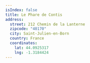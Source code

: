 ```yaml
---
isIndex: false
title: Le Phare de Contis
address:
  street: 212 Chemin de la Lanterne
  zipcode: "40170"
  city: Saint-Julien-en-Born
  country: France
  coordinates:
    lat: 44.0925317
    lng: -1.3184424
---
```

  